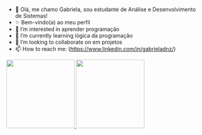 - 👋 Olá, me chamo Gabriela, sou estudante de Análise e Desenvolvimento de Sistemas!
- ✨ Bem-vindo(a) ao meu perfil
- 👀 I’m interested in  aprender programação
- 🌱 I’m currently learning  lógica da programação
- 💞️ I’m looking to collaborate on  em projetos
- 📫 How to reach me: (https://www.linkedin.com/in/gabrieladnz/)

<div> <a href="https://github.com/gabrieladnz">
<img height="180em" src="https://github-readme-stats.vercel.app/api/top-langs/?username=gabrieladnz&layout=compact&langs_count=7&theme=dracula"/>
<img height="180em" src="https://github-readme-stats.vercel.app/api?username=gabrieladnz&show_icons=true&theme=dracula&include_all_commits=true&count_private=true"/>
</div>
  
<!---
gbdnz/gbdnz is a ✨ special ✨ repository because its `README.md` (this file) appears on your GitHub profile.
You can click the Preview link to take a look at your changes.
--->
